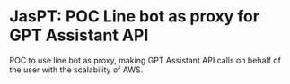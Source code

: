 # JasPT: POC Line bot as proxy for GPT Assistant API

POC to use line bot as proxy, making GPT Assistant API calls on behalf of the user with the scalability of AWS.
